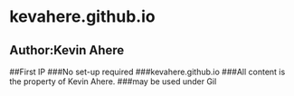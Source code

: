 # kevahere.github.io
## Author:Kevin Ahere
##First IP
###No set-up required
###kevahere.github.io
###All content is the property of Kevin Ahere.
###may be used under Gil
